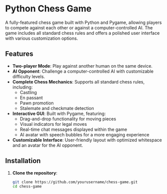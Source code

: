 # Python Chess Game

A fully-featured chess game built with Python and Pygame, allowing players to compete against each other or against a computer-controlled AI. The game includes all standard chess rules and offers a polished user interface with various customization options.

## Features

- **Two-player Mode**: Play against another human on the same device.
- **AI Opponent**: Challenge a computer-controlled AI with customizable difficulty levels.
- **Complete Chess Mechanics**: Supports all standard chess rules, including:
  - Castling
  - En passant
  - Pawn promotion
  - Stalemate and checkmate detection
- **Interactive GUI**: Built with Pygame, featuring:
  - Drag-and-drop functionality for moving pieces
  - Visual indicators for legal moves
  - Real-time chat messages displayed within the game
  - AI avatar with speech bubbles for a more engaging experience
- **Customizable Interface**: User-friendly layout with optimized whitespace and an avatar for the AI opponent.

## Installation

1. **Clone the repository**:
   ```bash
   git clone https://github.com/yourusername/chess-game.git
   cd chess-game
